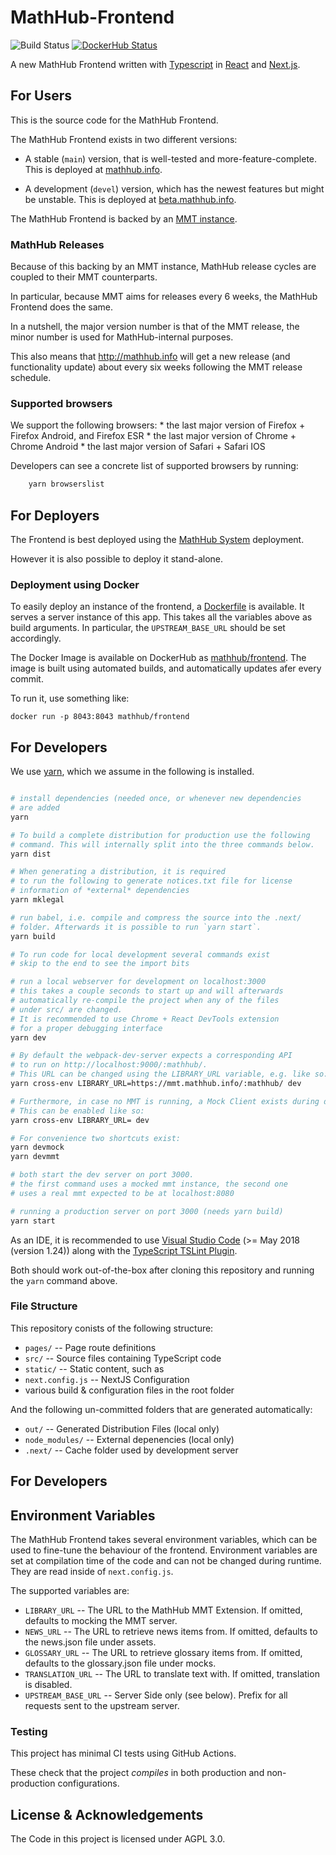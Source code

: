 # MathHub-Frontend

![Build Status](https://github.com/MathHubInfo/Frontend/workflows/CI/badge.svg)
[![DockerHub Status](https://img.shields.io/docker/automated/mathhub/frontend.svg)](https://hub.docker.com/r/mathhub/frontend/)

A new MathHub Frontend written with [Typescript](https://www.typescriptlang.org/) in [React](https://reactjs.org/) and [Next.js](https://nextjs.org/).

## For Users

This is the source code for the MathHub Frontend. 

The MathHub Frontend exists in two different versions:

- A stable (`main`) version, that is well-tested and more-feature-complete.
  This is deployed at [mathhub.info](https://mathhub.info/).

- A development (`devel`) version, which has the newest features but might be unstable. 
  This is deployed at [beta.mathhub.info](https://beta.mathhub.info). 

The MathHub Frontend is backed by an [MMT instance](https://uniformal.github.io/doc/). 

### MathHub Releases

Because of this backing by an MMT instance, MathHub release cycles are coupled to their MMT counterparts. 

In particular, because MMT aims for releases every 6 weeks, the MathHub Frontend does the same. 

In a nutshell, the major version number is that of the MMT release, the minor number is used for MathHub-internal purposes.

This also means that http://mathhub.info will get a new release (and functionality update) about every six weeks following the MMT release schedule.


### Supported browsers

We support the following browsers:
    * the last major version of Firefox + Firefox Android, and Firefox ESR
    * the last major version of Chrome + Chrome Android
    * the last major version of Safari + Safari IOS

Developers can see a concrete list of supported browsers by running:

```bash
    yarn browserslist
```

## For Deployers

The Frontend is best deployed using the [MathHub System](https://github.com/MathHubInfo/Mathhub) deployment. 

However it is also possible to deploy it stand-alone. 

### Deployment using Docker

To easily deploy an instance of the frontend, a [Dockerfile](Dockerfile) is available. 
It serves a server instance of this app. 
This takes all the variables above as build arguments. 
In particular, the `UPSTREAM_BASE_URL` should be set accordingly. 

The Docker Image is available on DockerHub as [mathhub/frontend](https://hub.docker.com/r/mathhub/frontend/). 
The image is built using automated builds, and automatically updates afer every commit. 

To run it, use something like:

```
docker run -p 8043:8043 mathhub/frontend
```

## For Developers

We use [yarn](https://yarnpkg.com/en/), which we assume in the following is installed. 

```bash

# install dependencies (needed once, or whenever new dependencies
# are added
yarn

# To build a complete distribution for production use the following
# command. This will internally split into the three commands below.
yarn dist

# When generating a distribution, it is required
# to run the following to generate notices.txt file for license 
# information of *external* dependencies
yarn mklegal

# run babel, i.e. compile and compress the source into the .next/
# folder. Afterwards it is possible to run `yarn start`.
yarn build

# To run code for local development several commands exist
# skip to the end to see the import bits

# run a local webserver for development on localhost:3000
# this takes a couple seconds to start up and will afterwards
# automatically re-compile the project when any of the files
# under src/ are changed. 
# It is recommended to use Chrome + React DevTools extension
# for a proper debugging interface
yarn dev

# By default the webpack-dev-server expects a corresponding API
# to run on http://localhost:9000/:mathhub/. 
# This URL can be changed using the LIBRARY_URL variable, e.g. like so:
yarn cross-env LIBRARY_URL=https://mmt.mathhub.info/:mathhub/ dev

# Furthermore, in case no MMT is running, a Mock Client exists during development. 
# This can be enabled like so:
yarn cross-env LIBRARY_URL= dev

# For convenience two shortcuts exist:
yarn devmock
yarn devmmt

# both start the dev server on port 3000. 
# the first command uses a mocked mmt instance, the second one
# uses a real mmt expected to be at localhost:8080

# running a production server on port 3000 (needs yarn build)
yarn start

```

As an IDE, it is recommended to use [Visual Studio Code](https://code.visualstudio.com/) (>= May 2018 (version 1.24)) along with the [TypeScript TSLint Plugin](https://marketplace.visualstudio.com/items?itemName=ms-vscode.vscode-typescript-tslint-plugin). 

Both should work out-of-the-box after cloning this repository and running the `yarn` command above. 

### File Structure

This repository conists of the following structure:
* `pages/` -- Page route definitions 
* `src/` -- Source files containing TypeScript code
* `static/` -- Static content, such as
* `next.config.js` -- NextJS Configuration
* various build & configuration files in the root folder

And the following un-committed folders that are generated automatically:

* `out/` -- Generated Distribution Files (local only)
* `node_modules/` -- External depenencies (local only)
* `.next/` -- Cache folder used by development server

## For Developers

## Environment Variables

The MathHub Frontend takes several environment variables, which can be used to fine-tune the behaviour of the frontend. 
Environment variables are set at compilation time of the code and can not be changed during runtime. 
They are read inside of `next.config.js`. 

The supported variables are:

* `LIBRARY_URL` -- The URL to the MathHub MMT Extension. If omitted, defaults to mocking the MMT server. 
* `NEWS_URL` -- The URL to retrieve news items from. If omitted, defaults to the news.json file under assets. 
* `GLOSSARY_URL` -- The URL to retrieve glossary items from. If omitted, defaults to the glossary.json file under mocks.
* `TRANSLATION_URL` -- The URL to translate text with. If omitted, translation is disabled.
* `UPSTREAM_BASE_URL` -- Server Side only (see below). Prefix for all requests sent to the upstream server. 

### Testing

This project has minimal CI tests using GitHub Actions. 

These check that the project *compiles* in both production and non-production configurations. 

## License & Acknowledgements

The Code in this project is licensed under AGPL 3.0. 
